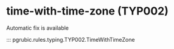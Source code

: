 # time-with-time-zone (TYP002)

Automatic fix is available

::: pgrubic.rules.typing.TYP002.TimeWithTimeZone

